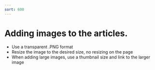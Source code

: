 ```yaml
---
sort: 600
---
```

# Adding images to the articles.

*   Use a transparent .PNG format
*   Resize the image to the desired size, no resizing on the page
*   When adding large images, use a thumbnail size and link to the larger image
